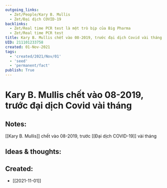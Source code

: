 ```yaml
---
outgoing_links:
  - Zet/People/Kary B. Mullis
  - Zet/Đại dịch COVID-19
backlinks:
  - Zet/Real time PCR test là một trò bịp của Big Pharma
  - Zet/Real time PCR test
title: Kary B. Mullis chết vào 08-2019, trước đại dịch Covid vài tháng
UID: 211101233758
created: 01-Nov-2021
tags:
  - 'created/2021/Nov/01'
  - 'seed'
  - 'permanent/fact'
publish: True
---
```

# Kary B. Mullis chết vào 08-2019, trước đại dịch Covid vài tháng

## Notes:
[[Kary B. Mullis]] chết vào 08-2019, trước [[Đại dịch COVID-19]] vài tháng

## Ideas & thoughts:



## Created:
- [[2021-11-01]]
